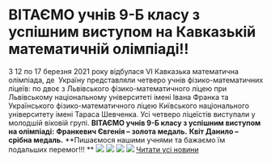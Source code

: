 # ВІТАЄМО учнів 9-Б класу з успішним виступом на Кавказькій математичній олімпіаді!!
З 12 по 17 березня 2021 року відбулася VI Кавказька математична олімпіада, де  Україну представляли четверо учнів фізико-математичних ліцеїв: по двоє з Львівського фізико-математичного ліцею при Львівському національному університеті імені Івана Франка та Українського фізико-математичного ліцею Київського національного університету імені Тараса Шевченка. Усі четверо ліцеїстів виступали у молодшій віковій групі.
**ВІТАЄМО учнів 9-Б класу з успішним виступом на олімпіаді:**
**Франкевич Євгенія – золота медаль.**
**Квіт Данило – срібна медаль.**
**Пишаємося нашими учнями та бажаємо їм подальших перемог!!! **
[**![](/images/вітаємо-учнів-9-б-класу-з-успішним-виступом-на-кавказькій/франкевич.jpg)**](/images/вітаємо-учнів-9-б-класу-з-успішним-виступом-на-кавказькій/франкевич.jpg)
[**![](/images/вітаємо-учнів-9-б-класу-з-успішним-виступом-на-кавказькій/квіт.jpg)**](/images/вітаємо-учнів-9-б-класу-з-успішним-виступом-на-кавказькій/квіт.jpg)
**![](/images/вітаємо-учнів-9-б-класу-з-успішним-виступом-на-кавказькій/img_20210325_150145.jpg)**
**![](/images/вітаємо-учнів-9-б-класу-з-успішним-виступом-на-кавказькій/img_20210325_150138.jpg)**
[Читати усі новини](/news)

